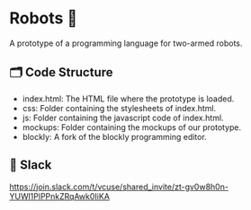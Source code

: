 # Robots :mechanical_arm:	
A prototype of a programming language for two-armed robots.

## :card_index_dividers:	 Code Structure
- index.html: The HTML file where the prototype is loaded.
- css: Folder containing the stylesheets of index.html.
- js: Folder containing the javascript code of index.html.
- mockups: Folder containing the mockups of our prototype.
- blockly: A fork of the blockly programming editor.

## :speech_balloon:	Slack
https://join.slack.com/t/vcuse/shared_invite/zt-gv0w8h0n-YUWl1PlPPnkZRqAwk0IiKA
